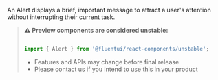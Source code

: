 An Alert displays a brief, important message to attract a user's attention without interrupting their current task.

<!-- Don't allow prettier to collapse code block into single line -->
<!-- prettier-ignore -->
> **⚠️ Preview components are considered unstable:**
>
> ```jsx
>
> import { Alert } from '@fluentui/react-components/unstable';
>
> ```
>
> - Features and APIs may change before final release
> - Please contact us if you intend to use this in your product
